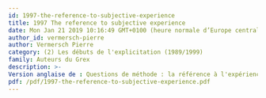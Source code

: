 ```yaml
---
id: 1997-the-reference-to-subjective-experience
title: 1997 The reference to subjective experience
date: Mon Jan 21 2019 10:16:49 GMT+0100 (heure normale d’Europe centrale)
author_id: vermersch-pierre
author: Vermersch Pierre
category: (2) Les débuts de l'explicitation (1989/1999)
family: Auteurs du Grex
description: >-
Version anglaise de : Questions de méthode : la référence à l'expérience subjective paru dans 1997 Alter, 5, 121-136 
pdf: /pdf/1997-the-reference-to-subjective-experience.pdf
---
```

